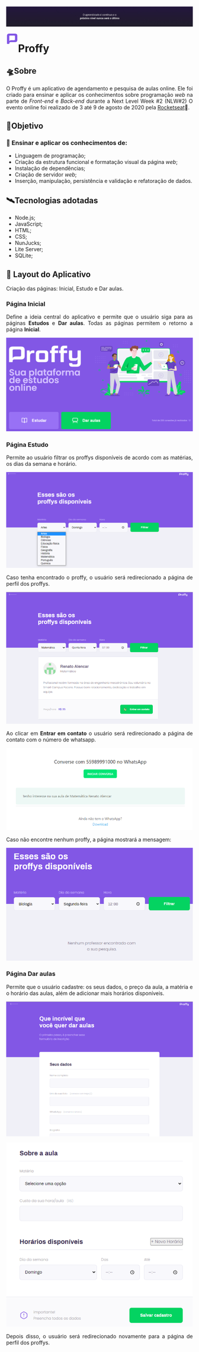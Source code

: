 ![](public/images/header-wallpaper.jpg)

<img src="public/images/favicon.png" align ='left'> <h1> Proffy </h1> 

<div align = 'justify'>

## 🛸Sobre 
O Proffy é um aplicativo de agendamento e pesquisa de aulas online.
Ele foi criado para ensinar e aplicar os conhecimentos sobre programação *web* na parte de *Front-end* e *Back-end* durante a Next Level Week #2 (NLW#2) O evento online foi realizado de 3 até 9 de agosto de 2020 pela [Rocketseat](https://rocketseat.com.br)🚀.

## 🎯**Objetivo**
### 🔭 Ensinar e aplicar os conhecimentos de:
- Linguagem de programação;
- Criação da estrutura funcional e formatação visual da página *web*;
- Instalação de dependências;
- Criação de servidor *web*;
- Inserção, manipulação, persistência e validação e refatoração de dados.

## 🛰️**Tecnologias adotadas**
- Node.js;
- JavaScript;
- HTML;
- CSS;
- NunJucks;
- Lite Server;
- SQLite;

## 📱 **Layout do Aplicativo**
Criação das páginas: Inicial, Estudo e Dar aulas.

### Página Inicial
Define a ideia central do aplicativo e permite que o usuário siga para as páginas **Estudos** e **Dar aulas**. Todas as páginas permitem o retorno a página **Inicial**.

![](public/images/page-landing.PNG)

### Página Estudo
Permite ao usuário filtrar os proffys disponíveis de acordo com as matérias, os dias da semana e horário.

![](public/images/page-study.PNG)

Caso tenha encontrado o proffy, o usuário será redirecionado a página de perfil dos proffys.

![](public/images/page-study-perfil.PNG)

Ao clicar em **Entrar em contato** o usuário será redirecionado a página de contato com o número de whatsapp.

![](public/images/whatsapp-proffy.PNG)

Caso não encontre nenhum proffy, a página mostrará a mensagem:

![](public/images/proffy-not-found.PNG)

### Página Dar aulas
Permite que o usuário cadastre: os seus dados, o preço da aula, a matéria e o horário das aulas, além de adicionar mais horários disponíveis.

![](public/images/page-give-classes-your-data.PNG)

![](public/images/page-give-classes-register.PNG)

Depois disso, o usuário será redirecionado novamente para a página de perfil dos proffys.

</div>

